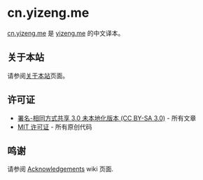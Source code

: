 # cn.yizeng.me

[cn.yizeng.me](http://cn.yizeng.me) 是 [yizeng.me](http://yizeng.me) 的中文译本。

## 关于本站

请参阅[关于本站](https://github.com/yizeng/cn.yizeng.me)页面。

## 许可证
- [署名-相同方式共享 3.0 未本地化版本 (CC BY-SA 3.0)](http://creativecommons.org/licenses/by-sa/3.0/deed.en_GB) - 所有文章
- [MIT 许可证](https://raw.github.com/yizeng/yizeng.me/develop/LICENSE) - 所有原创代码

## 鸣谢
请参阅 [Acknowledgements](https://github.com/yizeng/yizeng.me/wiki/Acknowledgements) wiki 页面.
